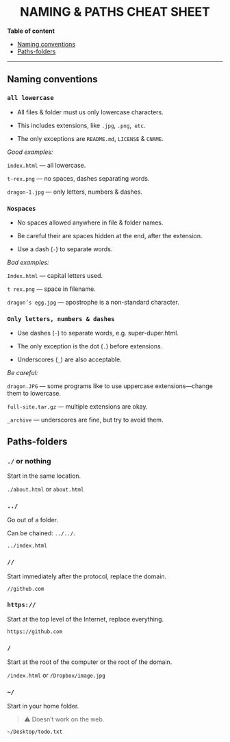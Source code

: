 <h1 align="center">NAMING & PATHS CHEAT SHEET</h1>

**Table of content**

- [Naming conventions](#Naming-conventions)
- [Paths-folders](#Paths-folders)

---

## Naming conventions

### `all lowercase`

- All files & folder must us only lowercase characters.

- This includes extensions, like `.jpg`, `.png`,` etc`.

- The only exceptions are `README.md`, `LICENSE` & `CNAME`.

_Good examples:_

`index.html` — all lowercase.

`t-rex.png` — no spaces, dashes separating words.

`dragon-1.jpg` — only letters, numbers & dashes.

### `Nospaces`

* No spaces allowed anywhere in file & folder names.

* Be careful their are spaces hidden at the end, after the extension.

* Use a dash (`-`) to separate words.

_Bad examples:_

`Index.html` — capital letters used.

`t rex.png` — space in filename.

`dragon’s egg.jpg` — apostrophe is a non-standard character.

### `Only letters, numbers & dashes`

* Use dashes (`-`) to separate words, e.g. super-duper.html.

* The only exception is the dot (`.`) before extensions.

* Underscores (`_`) are also acceptable.

_Be careful:_

`dragon.JPG` — some programs like to use uppercase extensions—change them to lowercase.

`full-site.tar.gz` — multiple extensions are okay.

`_archive` — underscores are fine, but try to avoid them.

## Paths-folders

### `./` or nothing

Start in the same location.

`./about.html` or `about.html`

### `../`

Go out of a folder.

Can be chained: `../../`.

`../index.html`

### `//`

Start immediately after the protocol, replace the domain.

`//github.com`

### `https://`

Start at the top level of the Internet, replace everything.

`https://github.com`

### `/`

Start at the root of the computer or the root of the domain.

`/index.html` or `/Dropbox/image.jpg`

### `~/`

Start in your home folder.

> ⚠️ Doesn’t work on the web.

`~/Desktop/todo.txt`

